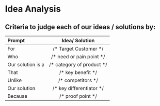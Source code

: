 # Idea Analysis 

## Criteria to judge each of our ideas / solutions by:

| Prompt             | Idea/ Solution             |
| :---               |     :---:                  |  
| For                | /* Target Customer */      |
| Who                | /* need or pain point */   | 
| Our solution is a  | /* category of product */  | 
| That               | /*   key benefit  */       | 
| Unlike             | /* competitors */          | 
| Our solution       | /* key differentiator  */  | 
| Because            | /* proof point */          | 
